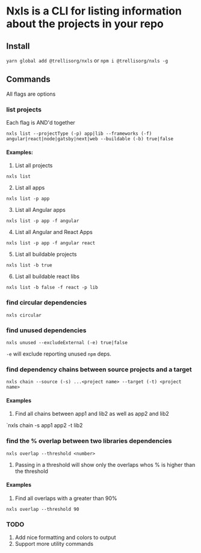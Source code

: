 # Nxls is a CLI for listing information about the projects in your repo

## Install

`yarn global add @trellisorg/nxls` or `npm i @trellisorg/nxls -g`

## Commands

All flags are options

### list projects

Each flag is AND'd together

`nxls list --projectType (-p) app|lib --frameworks (-f) angular|react|node|gatsby|next|web --buildable (-b) true|false`

#### Examples:

1. List all projects

`nxls list`

2. List all apps

`nxls list -p app`

3. List all Angular apps

`nxls list -p app -f angular`

4. List all Angular and React Apps

`nxls list -p app -f angular react`

5. List all buildable projects

`nxls list -b true`

6. List all buildable react libs

`nxls list -b false -f react -p lib`

### find circular dependencies

`nxls circular`

### find unused dependencies

`nxls unused --excludeExternal (-e) true|false`

`-e` will exclude reporting unused `npm` deps.

### find dependency chains between source projects and a target

`nxls chain --source (-s) ...<project name> --target (-t) <project name>`

#### Examples

1. Find all chains between app1 and lib2 as well as app2 and lib2

`nxls chain -s app1 app2 -t lib2

### find the % overlap between two libraries dependencies

`nxls overlap --threshold <number>`

1. Passing in a threshold will show only the overlaps whos % is higher than the threshold

#### Examples

1. Find all overlaps with a greater than 90%

`nxls overlap --threshold 90`

### TODO

1. Add nice formatting and colors to output
2. Support more utility commands
